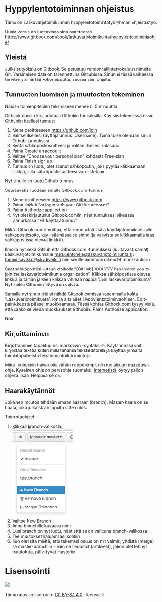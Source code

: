 Hyppylentotoiminnan ohjeistus
======

Tämä on Laskuvarjotoimikunnan hyppylentotoimintatyöryhmän ohjeistustyö.

Uusin versio on luettavissa aina osoitteessa https://www.gitbook.com/book/laskuvarjotoimikunta/hyppylentotoimintaohje/


## Yleistä

Julkaisutyökalu on Gitbook. Se perustuu versionhallintatyökaluun nimeltä Git. Varsinainen data on tallennettuna Githubissa. Sinun ei tässä vaiheessa tarvitse ymmärtää kokonaisuutta, seuraa vain ohjeita.

## Tunnusten luominen ja muutosten tekeminen

Näiden toimenpiteiden tekemiseen menee n. 5 minuuttia.

Gitbook.comiin kirjaudutaan Githubin tunnuksilla. Käy siis tekemässä ensin Githubiin itsellesi tunnus:

1. Mene osoitteeseen https://github.com/join
2. Valitse itsellesi käyttäjätunnus (Username). Tämä tulee olemaan sinun Github-tunnuksesi
3. Syötä sähköpostiosoitteesi ja valitse itsellesi salasana
4. Paina Create an account
5. Valitse "Choose your personal plan" kohdasta Free-plan
6. Paina Finish sign up
5. Tunnus on luotu, olet saanut sähköpostin, joka pyytää klikkaamaan linkkiä, jolla sähköpostiosoitteesi varmistetaan

Nyt sinulle on luotu Github-tunnus.

Seuraavaksi luodaan sinulle Gitbook.com-tunnus:

1. Mene osoitteeseen https://www.gitbook.com
2. Paina linkkiä "or login with your GitHub account"
3. Paina Authorize application
4. Nyt olet kirjautunut Gitbook.comiin, näet tunnuksesi oikeassa ylänurkassa "HI, käyttäjätunnus"

Mikäli Gitbook.com ilmoittaa, että sinun pitää lisätä käyttäjätunnuksesi alle sähköpostiosoite, käy lisäämässä se sinne (ja vahvista se klikkaamalla taas sähköpostissa olevaa linkkiä).

Ilmoita nyt sekä Github että Gitbook.com -tunnuksesi (luultavasti samat) Laskuvarjotoimikunnalle <mari.Lehtonen@laskuvarjotoimikunta.fi> / <tommi.savikko@skydivejkl.fi> niin sinulle annetaan oikeudet muokkauksiin.

Saat sähköpostiisi kutsun otsikolla "[GitHub] XXX YYY has invited you to join the laskuvarjotoimikunta organization". Klikkaa sähköpostissa olevaa linkkiä ja tämän jälkeen klikkaa vihreää nappia "Join laskuvarjotoimikunta". Nyt kaikki Githubiin liittyvä on selvää.

Samalla nyt sinun pitäisi nähdä Gitbook.comissa vasemmalla kohta 'Laskuvarjotoimikunta', jonka alta näet Hyppylentotoimintaohjeen. Edit-painikkeesta pääset muokkaamaan. Tässä kohtaa Gitbook.com kysyy vielä, että saako se viedä muokkaukset Githubiin. Paina Authorize application.

Noin.

## Kirjoittaminen

Kirjoittaminen tapahtuu ns. markdown -syntaksilla. Käytännössä voit kirjoittaa tekstiä kuten millä tahansa tekstieditorilla ja käyttää ylhäältä toimintopalkeista tekstinmuotoilutoimintoja.

Mikäli kuitenkin haluat olla vähän näppärämpi, niin lue alkuun [markdown](https://github.com/akx/markdown-cheatsheet-fi/blob/master/Markdown-Ohje.md)-ohje. Kyseinen ohje on perusohje suomeksi, [internetistä](https://www.google.fi/?gws_rd=ssl#safe=off&q=markdown+syntax) löytyy paljon ohjeita lisää. Helppoa se on.

## Haarakäytännöt

Jokainen muutos tehdään omaan haaraan (branch). Master-haara on se haara, joka julkaistaan lopulta sitten ulos.

Toimintaohjeet:

1. Klikkaa branch-valikosta:<br>![branch](kuvat/ohje-branch.png)
2. Valitse New Branch
3. Anna branchille kuvaava nimi
4. Uusi branch on nyt luotu, näet että se on valittuna branch-valikossa
5. Tee muutokset haluamaasi kohtiin
6. Kun olet sitä mieltä, että tekemäsi osuus on nyt valmis, yhdistä (merge) se master-branchiin - vain ne tiedostot (artikkelit), johon olet tehnyt muutoksia, päivittyvät masteriin

# Lisensointi

![](https://i.creativecommons.org/l/by-sa/4.0/88x31.png)

Tämä opas on lisensoitu [CC BY-SA 4.0](https://creativecommons.org/licenses/by-sa/4.0/deed.fi) -lisenssillä.
